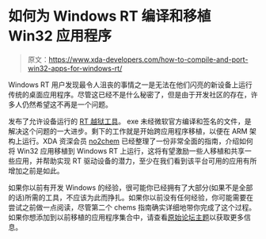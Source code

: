 # 如何为 Windows RT 编译和移植 Win32 应用程序

> 原文：<https://www.xda-developers.com/how-to-compile-and-port-win32-apps-for-windows-rt/>

Windows RT 用户发现最令人沮丧的事情之一是无法在他们闪亮的新设备上运行传统的桌面应用程序。尽管这已经不是什么秘密了，但是由于开发社区的存在，许多人仍然希望这不再是一个问题。

发布了允许设备运行的 [RT 越狱工具](http://www.xda-developers.com/windows_phone/rt-jailbreak-tool-lets-users-install-non-microsoft-executables-on-windows-rt/)。 exe 未经微软官方编译和签名的文件，是解决这个问题的一大进步。剩下的工作就是开始跨应用程序移植，以便在 ARM 架构上运行。XDA 资深会员 [no2chem](http://forum.xda-developers.com/member.php?u=542308) 已经整理了一份非常全面的指南，介绍如何将 Win32 应用移植到 Windows RT 上运行，这将有望激励一些人移植和共享一些应用，并帮助实现 RT 驱动设备的潜力，至少在我们看到该平台可用的应用有所增加之前是如此。

如果你以前有开发 Windows 的经验，很可能你已经拥有了大部分(如果不是全部的话)所需的工具，不应该为此而挣扎。如果你以前没有任何经验，你可能需要在尝试之前做一点阅读，尽管第二个 chems 指南确实详细地带你完成了这个过程。如果你想添加到以前移植的应用程序集合中，请查看[原始论坛主题](http://forum.xda-developers.com/showthread.php?t=2096820)以获取更多信息。